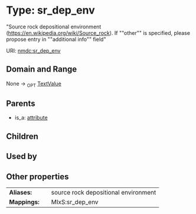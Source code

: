 
# Type: sr_dep_env


"Source rock depositional environment (https://en.wikipedia.org/wiki/Source_rock). If ""other"" is specified, please propose entry in ""additional info"" field"

URI: [nmdc:sr_dep_env](https://microbiomedata/meta/sr_dep_env)


## Domain and Range

None ->  <sub>OPT</sub> [TextValue](TextValue.md)

## Parents

 *  is_a: [attribute](attribute.md)

## Children


## Used by


## Other properties

|  |  |  |
| --- | --- | --- |
| **Aliases:** | | source rock depositional environment |
| **Mappings:** | | MIxS:sr_dep_env |

